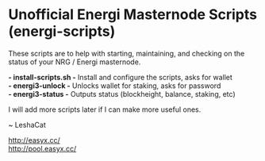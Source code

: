 # Unofficial Energi Masternode Scripts (energi-scripts)

These scripts are to help with starting, maintaining, and checking on the status of your NRG / Energi masternode.

**- install-scripts.sh -** Install and configure the scripts, asks for wallet<br />
**- energi3-unlock -** Unlocks wallet for staking, asks for password<br />
**- energi3-status -** Outputs status (blockheight, balance, staking, etc)<br />

I will add more scripts later if I can make more useful ones.

~ LeshaCat<br />

http://easyx.cc/<br />
http://pool.easyx.cc/<br />

